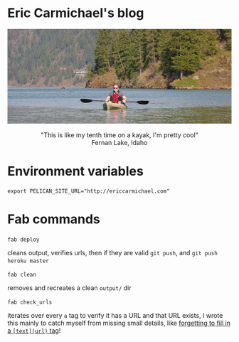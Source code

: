 Eric Carmichael's blog
======================

![Picture of Eric Carmichael](content/images/kayak.jpg)

<p align="center">"This is like my tenth time on a kayak, I'm pretty cool" <br> Fernan Lake, Idaho</p>

Environment variables
=====================

```
export PELICAN_SITE_URL="http://ericcarmichael.com"
```

Fab commands
============

`fab deploy`

cleans output, verifies urls, then if they are valid `git push`, and `git push heroku master`

`fab clean`

removes and recreates a clean `output/` dir

`fab check_urls`

iterates over every `a` tag to verify it has a URL and that URL exists, I wrote this mainly to catch myself
from missing small details, like [forgetting to fill in a `[text](url)` tag](http://www.ericcarmichael.com/writing-my-first-python-package.html)!

